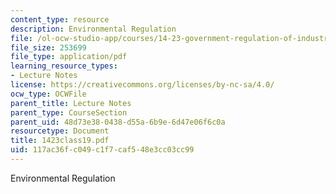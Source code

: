```yaml
---
content_type: resource
description: Environmental Regulation
file: /ol-ocw-studio-app/courses/14-23-government-regulation-of-industry-spring-2003/117ac36fc049c1f7caf548e3cc03cc99_1423class19.pdf
file_size: 253699
file_type: application/pdf
learning_resource_types:
- Lecture Notes
license: https://creativecommons.org/licenses/by-nc-sa/4.0/
ocw_type: OCWFile
parent_title: Lecture Notes
parent_type: CourseSection
parent_uid: 48d73e38-0438-d55a-6b9e-6d47e06f6c0a
resourcetype: Document
title: 1423class19.pdf
uid: 117ac36f-c049-c1f7-caf5-48e3cc03cc99
---
```

Environmental Regulation